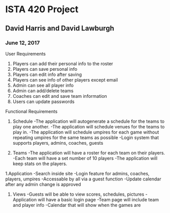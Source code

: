 # ISTA 420 Project
## David Harris and David Lawburgh
### June 12, 2017

User Requirements
1. Players can add their personal info to the roster
1. Players can save personal info
1. Players can edit info after saving
1. Players can see info of other players except email
1. Admin can see all player info
1. Admin can add/delete teams
1. Coaches can edit and save team information
1. Users can update passwords

Functional Requirements
1. Schedule
-The application will autogenerate a schedule for the teams to play one another. 
-The application will schedule venues for the teams to play in.
-The application will schedule umpires for each game without repeating umpires for the same teams as possible
-Login system that supports players, admins, coaches, guests

1. Teams
-The application will have a roster for each team on their players.
-Each team  will have a set number of 10 players
-The application will keep stats on the players.

1.Application
-Search inside site
-Login feature for admins, coaches, players, umpires
-Accessable by all via a guest function
-Update calendar after any admin change is approved

1. Views
-Guests will be able to view scores, schedules, pictures
-Application will have a basic login page
-Team page will include team and player info
-Calendar that will show when the games are
